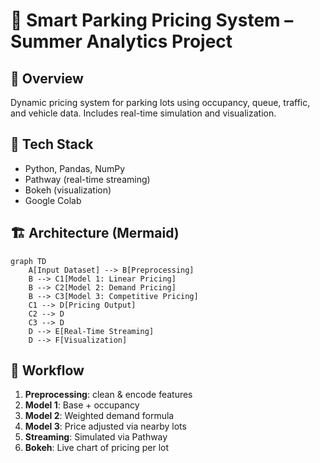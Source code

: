 # 🚗 Smart Parking Pricing System – Summer Analytics Project

## 📌 Overview
Dynamic pricing system for parking lots using occupancy, queue, traffic, and vehicle data. Includes real-time simulation and visualization.

## 🧰 Tech Stack
- Python, Pandas, NumPy
- Pathway (real-time streaming)
- Bokeh (visualization)
- Google Colab

## 🏗️ Architecture (Mermaid)
```mermaid
graph TD
    A[Input Dataset] --> B[Preprocessing]
    B --> C1[Model 1: Linear Pricing]
    B --> C2[Model 2: Demand Pricing]
    B --> C3[Model 3: Competitive Pricing]
    C1 --> D[Pricing Output]
    C2 --> D
    C3 --> D
    D --> E[Real-Time Streaming]
    D --> F[Visualization]
```

## 🔁 Workflow
1. **Preprocessing**: clean & encode features
2. **Model 1**: Base + occupancy
3. **Model 2**: Weighted demand formula
4. **Model 3**: Price adjusted via nearby lots
5. **Streaming**: Simulated via Pathway
6. **Bokeh**: Live chart of pricing per lot

